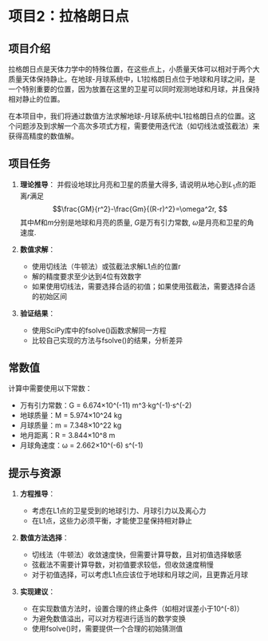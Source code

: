 # 项目2：拉格朗日点

## 项目介绍

拉格朗日点是天体力学中的特殊位置，在这些点上，小质量天体可以相对于两个大质量天体保持静止。在地球-月球系统中，L1拉格朗日点位于地球和月球之间，是一个特别重要的位置，因为放置在这里的卫星可以同时观测地球和月球，并且保持相对静止的位置。

在本项目中，我们将通过数值方法求解地球-月球系统中L1拉格朗日点的位置。这个问题涉及到求解一个高次多项式方程，需要使用迭代法（如切线法或弦截法）来获得高精度的数值解。

## 项目任务

1. **理论推导**：
   并假设地球比月亮和卫星的质量大得多, 请说明从地心到$L_1$点的距离$r$满足
	$$\frac{GM}{r^2}-\frac{Gm}{(R-r)^2}=\omega^2r, $$
   其中$M$和$m$分别是地球和月亮的质量, $G$是万有引力常数, $\omega$是月亮和卫星的角速度.

2. **数值求解**：
   - 使用切线法（牛顿法）或弦截法求解L1点的位置r
   - 解的精度要求至少达到4位有效数字
   - 如果使用切线法，需要选择合适的初值；如果使用弦截法，需要选择合适的初始区间

3. **验证结果**：
   - 使用SciPy库中的fsolve()函数求解同一方程
   - 比较自己实现的方法与fsolve()的结果，分析差异

## 常数值

计算中需要使用以下常数：

- 万有引力常数：G = 6.674×10^(-11) m^3·kg^(-1)·s^(-2)
- 地球质量：M = 5.974×10^24 kg
- 月球质量：m = 7.348×10^22 kg
- 地月距离：R = 3.844×10^8 m
- 月球角速度：ω = 2.662×10^(-6) s^(-1)

## 提示与资源

1. **方程推导**：
   - 考虑在L1点的卫星受到的地球引力、月球引力以及离心力
   - 在L1点，这些力必须平衡，才能使卫星保持相对静止

2. **数值方法选择**：
   - 切线法（牛顿法）收敛速度快，但需要计算导数，且对初值选择敏感
   - 弦截法不需要计算导数，对初值要求较低，但收敛速度稍慢
   - 对于初值选择，可以考虑L1点应该位于地球和月球之间，且更靠近月球

3. **实现建议**：
   - 在实现数值方法时，设置合理的终止条件（如相对误差小于10^(-8)）
   - 为避免数值溢出，可以对方程进行适当的数学变换
   - 使用fsolve()时，需要提供一个合理的初始猜测值
